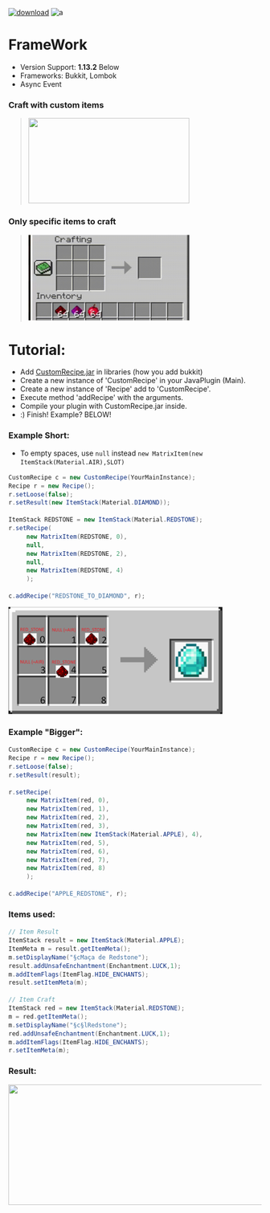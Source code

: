 [![download](https://img.shields.io/badge/download-java-green)](https://github.com/Nonopichy/CustomRecipe/releases/tag/CustomRecipe)
![a](https://user-images.githubusercontent.com/68911691/141825718-07df0c81-1de8-42c7-92fc-f13ba54bef96.png)

# FrameWork
* Version Support: **1.13.2** Below
* Frameworks: Bukkit, Lombok
* Async Event

### Craft with custom items
> <img src="img/gif2.gif" width="320" height="170">

### Only specific items to craft
> <img src="img/gif1.gif" width="320" height="170" >

# Tutorial:
- Add [CustomRecipe.jar](https://github.com/Nonopichy/CustomRecipe/releases/download/CustomRecipe/CustomRecipe.jar) in libraries (how you add bukkit)
- Create a new instance of 'CustomRecipe' in your JavaPlugin (Main).
- Create a new instance of 'Recipe' add to 'CustomRecipe'.
- Execute method 'addRecipe' with the arguments.
- Compile your plugin with CustomRecipe.jar inside.
- :) Finish! Example? BELOW!

### Example Short:

- To empty spaces, use ```null``` instead ```new MatrixItem(new ItemStack(Material.AIR),SLOT)```
```java
CustomRecipe c = new CustomRecipe(YourMainInstance);
Recipe r = new Recipe();
r.setLoose(false);
r.setResult(new ItemStack(Material.DIAMOND));
        
ItemStack REDSTONE = new ItemStack(Material.REDSTONE);
r.setRecipe(
     new MatrixItem(REDSTONE, 0),
     null,
     new MatrixItem(REDSTONE, 2),
     null,
     new MatrixItem(REDSTONE, 4)
     );
     
c.addRecipe("REDSTONE_TO_DIAMOND", r);
```

<img src="img/matrix_example.png" width="426" height="213" >

### Example "Bigger":

```java
CustomRecipe c = new CustomRecipe(YourMainInstance);
Recipe r = new Recipe();
r.setLoose(false);
r.setResult(result);
        
r.setRecipe(
     new MatrixItem(red, 0),
     new MatrixItem(red, 1),
     new MatrixItem(red, 2),
     new MatrixItem(red, 3),
     new MatrixItem(new ItemStack(Material.APPLE), 4),
     new MatrixItem(red, 5),
     new MatrixItem(red, 6),
     new MatrixItem(red, 7),
     new MatrixItem(red, 8)
     );
     
c.addRecipe("APPLE_REDSTONE", r);
```

### Items used:

```java
// Item Result
ItemStack result = new ItemStack(Material.APPLE);
ItemMeta m = result.getItemMeta();
m.setDisplayName("§cMaça de Redstone");
result.addUnsafeEnchantment(Enchantment.LUCK,1);
m.addItemFlags(ItemFlag.HIDE_ENCHANTS);
result.setItemMeta(m);

// Item Craft
ItemStack red = new ItemStack(Material.REDSTONE);
m = red.getItemMeta();
m.setDisplayName("§c§lRedstone");
red.addUnsafeEnchantment(Enchantment.LUCK,1);
m.addItemFlags(ItemFlag.HIDE_ENCHANTS);
r.setItemMeta(m);
```

### Result:

<img src="https://user-images.githubusercontent.com/68911691/141708122-952daa07-f8dc-4b80-92e6-335b915587bc.png" width="520" height="240" >

